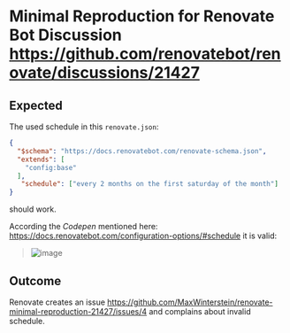 # Minimal Reproduction for Renovate Bot Discussion https://github.com/renovatebot/renovate/discussions/21427

## Expected

The used schedule in this `renovate.json`:
```json
{
  "$schema": "https://docs.renovatebot.com/renovate-schema.json",
  "extends": [
    "config:base"
  ],
   "schedule": ["every 2 months on the first saturday of the month"]
}
```

should work.

According the _Codepen_ mentioned here: https://docs.renovatebot.com/configuration-options/#schedule it is valid:

> ![image](https://user-images.githubusercontent.com/5927148/231407689-f4d8a261-a82a-4ad9-ad03-e2e939de279f.png)



## Outcome

Renovate creates an issue https://github.com/MaxWinterstein/renovate-minimal-reproduction-21427/issues/4 and complains about invalid schedule.
